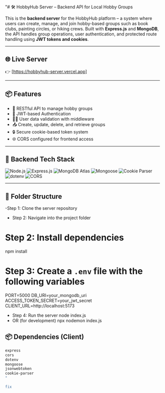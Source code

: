 "# 🛠️ HobbyHub Server – Backend API for Local Hobby Groups

This is the **backend server** for the HobbyHub platform – a system where users can create, manage, and join hobby-based groups such as book clubs, painting circles, or hiking crews. Built with **Express.js** and **MongoDB**, the API handles group operations, user authentication, and protected route handling using **JWT tokens and cookies**.

---

## 🌐 Live Server

👉 [https://hobbyhub-server.vercel.app]

---

## 📦 Features

- 🧾 RESTful API to manage hobby groups
- 🔐 JWT-based Authentication
- 🧑‍💻 User data validation with middleware
- 📤 Create, update, delete, and retrieve groups
- 🔒 Secure cookie-based token system
- 🌐 CORS configured for frontend access

---

## 🧱 Backend Tech Stack

![Node.js](https://img.shields.io/badge/Node.js-339933?style=for-the-badge&logo=nodedotjs&logoColor=white)
![Express.js](https://img.shields.io/badge/Express.js-000000?style=for-the-badge&logo=express&logoColor=white)
![MongoDB Atlas](https://img.shields.io/badge/MongoDB_Atlas-47A248?style=for-the-badge&logo=mongodb&logoColor=white)
![Mongoose](https://img.shields.io/badge/Mongoose-880000?style=for-the-badge&logoColor=white)
![Cookie Parser](https://img.shields.io/badge/Cookie_Parser-ffc107?style=for-the-badge)
![dotenv](https://img.shields.io/badge/dotenv-000000?style=for-the-badge)
![CORS](https://img.shields.io/badge/CORS-4B32C3?style=for-the-badge)


---

## 📁 Folder Structure




-Step 1: Clone the server repository

- Step 2: Navigate into the project folder



# Step 2: Install dependencies
npm install

# Step 3: Create a `.env` file with the following variables
PORT=5000
DB_URI=your_mongodb_uri
ACCESS_TOKEN_SECRET=your_jwt_secret
CLIENT_URL=http://localhost:5173

- Step 4: Run the server
node index.js
- OR (for development)
npx nodemon index.js



## 📦 Dependencies (Client)

```bash
express
cors
dotenv
mongoose
jsonwebtoken
cookie-parser
"

fix
